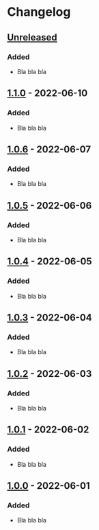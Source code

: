 # Changelog

## [Unreleased]

### Added
- Bla bla bla

## [1.1.0] - 2022-06-10

### Added
- Bla bla bla

## [1.0.6] - 2022-06-07

### Added
- Bla bla bla

## [1.0.5] - 2022-06-06

### Added
- Bla bla bla

## [1.0.4] - 2022-06-05

### Added
- Bla bla bla

## [1.0.3] - 2022-06-04

### Added
- Bla bla bla

## [1.0.2] - 2022-06-03

### Added
- Bla bla bla

## [1.0.1] - 2022-06-02

### Added
- Bla bla bla

## [1.0.0] - 2022-06-01

### Added
- Bla bla bla

[Unreleased]: https://github.com/n26/gradle-plugins/compare/1.1.0...HEAD
[1.1.0]: https://github.com/n26/gradle-plugins/compare/1.0.6...1.1.0
[1.0.6]: https://github.com/n26/gradle-plugins/compare/1.0.5...1.0.6
[1.0.5]: https://github.com/n26/gradle-plugins/compare/1.0.4...1.0.5
[1.0.4]: https://github.com/n26/gradle-plugins/compare/1.0.3...1.0.4
[1.0.3]: https://github.com/n26/gradle-plugins/compare/1.0.2...1.0.3
[1.0.2]: https://github.com/n26/gradle-plugins/compare/1.0.1...1.0.2
[1.0.1]: https://github.com/n26/gradle-plugins/compare/1.0.0...1.0.1
[1.0.0]: https://github.com/n26/gradle-plugins/releases/tag/1.0.0
